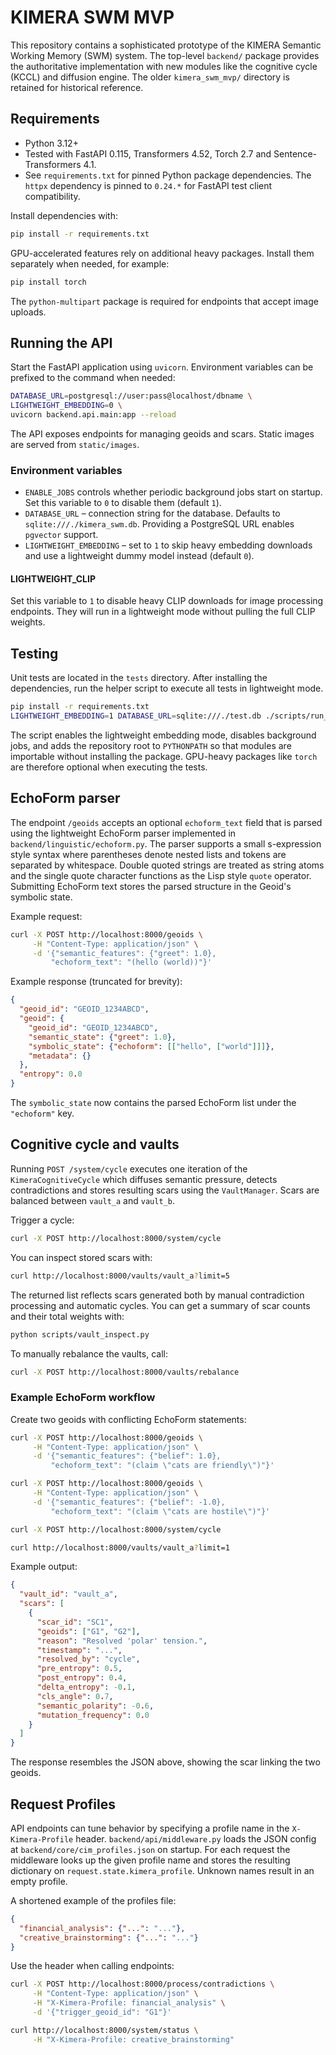 # KIMERA SWM MVP

This repository contains a sophisticated prototype of the KIMERA Semantic Working Memory (SWM) system.
The top-level `backend/` package provides the authoritative implementation with new modules like the cognitive cycle (KCCL) and diffusion engine. The older `kimera_swm_mvp/` directory is retained for historical reference.

## Requirements

- Python 3.12+
- Tested with FastAPI 0.115, Transformers 4.52, Torch 2.7 and
  Sentence-Transformers 4.1.
- See `requirements.txt` for pinned Python package dependencies. The
  `httpx` dependency is pinned to `0.24.*` for FastAPI test client
  compatibility.

Install dependencies with:
```bash
pip install -r requirements.txt
```
GPU-accelerated features rely on additional heavy packages. Install them
separately when needed, for example:
```bash
pip install torch
```
The `python-multipart` package is required for endpoints that accept image uploads.

## Running the API

Start the FastAPI application using `uvicorn`.  Environment variables can be
prefixed to the command when needed:

```bash
DATABASE_URL=postgresql://user:pass@localhost/dbname \
LIGHTWEIGHT_EMBEDDING=0 \
uvicorn backend.api.main:app --reload
```

The API exposes endpoints for managing geoids and scars. Static images are served from `static/images`.

### Environment variables

- `ENABLE_JOBS` controls whether periodic background jobs start on startup. Set this variable to `0` to disable them (default `1`).
- `DATABASE_URL` – connection string for the database. Defaults to `sqlite:///./kimera_swm.db`. Providing a PostgreSQL URL enables `pgvector` support.
- `LIGHTWEIGHT_EMBEDDING` – set to `1` to skip heavy embedding downloads and use a lightweight dummy model instead (default `0`).

#### LIGHTWEIGHT_CLIP

Set this variable to `1` to disable heavy CLIP downloads for image processing
endpoints. They will run in a lightweight mode without pulling the full CLIP
weights.

## Testing

Unit tests are located in the `tests` directory. After installing the
dependencies, run the helper script to execute all tests in lightweight mode.

```bash
pip install -r requirements.txt
LIGHTWEIGHT_EMBEDDING=1 DATABASE_URL=sqlite:///./test.db ./scripts/run_tests.sh
```

The script enables the lightweight embedding mode, disables background jobs, and
adds the repository root to `PYTHONPATH` so that modules are importable without
installing the package.
GPU-heavy packages like `torch` are therefore optional when executing the tests.

## EchoForm parser

The endpoint `/geoids` accepts an optional `echoform_text` field that is parsed
using the lightweight EchoForm parser implemented in
`backend/linguistic/echoform.py`.
The parser supports a small s-expression style syntax where parentheses denote
nested lists and tokens are separated by whitespace.  Double quoted strings are
treated as string atoms and the single quote character functions as the Lisp
style `quote` operator.  Submitting EchoForm text stores the parsed structure in
the Geoid's symbolic state.

Example request:

```bash
curl -X POST http://localhost:8000/geoids \
     -H "Content-Type: application/json" \
     -d '{"semantic_features": {"greet": 1.0},
         "echoform_text": "(hello (world))"}'
```

Example response (truncated for brevity):

```json
{
  "geoid_id": "GEOID_1234ABCD",
  "geoid": {
    "geoid_id": "GEOID_1234ABCD",
    "semantic_state": {"greet": 1.0},
    "symbolic_state": {"echoform": [["hello", ["world"]]]},
    "metadata": {}
  },
  "entropy": 0.0
}
```

The `symbolic_state` now contains the parsed EchoForm list under the
`"echoform"` key.

## Cognitive cycle and vaults

Running `POST /system/cycle` executes one iteration of the
`KimeraCognitiveCycle` which diffuses semantic pressure, detects contradictions
and stores resulting scars using the `VaultManager`. Scars are balanced between
`vault_a` and `vault_b`.

Trigger a cycle:

```bash
curl -X POST http://localhost:8000/system/cycle
```

You can inspect stored scars with:

```bash
curl http://localhost:8000/vaults/vault_a?limit=5
```

The returned list reflects scars generated both by manual contradiction
processing and automatic cycles. You can get a summary of scar counts and
their total weights with:

```bash
python scripts/vault_inspect.py
```

To manually rebalance the vaults, call:

```bash
curl -X POST http://localhost:8000/vaults/rebalance
```

### Example EchoForm workflow

Create two geoids with conflicting EchoForm statements:

```bash
curl -X POST http://localhost:8000/geoids \
     -H "Content-Type: application/json" \
     -d '{"semantic_features": {"belief": 1.0},
         "echoform_text": "(claim \"cats are friendly\")"}'

curl -X POST http://localhost:8000/geoids \
     -H "Content-Type: application/json" \
     -d '{"semantic_features": {"belief": -1.0},
         "echoform_text": "(claim \"cats are hostile\")"}'

curl -X POST http://localhost:8000/system/cycle

curl http://localhost:8000/vaults/vault_a?limit=1
```
Example output:
```json
{
  "vault_id": "vault_a",
  "scars": [
    {
      "scar_id": "SC1",
      "geoids": ["G1", "G2"],
      "reason": "Resolved 'polar' tension.",
      "timestamp": "...",
      "resolved_by": "cycle",
      "pre_entropy": 0.5,
      "post_entropy": 0.4,
      "delta_entropy": -0.1,
      "cls_angle": 0.7,
      "semantic_polarity": -0.6,
      "mutation_frequency": 0.0
    }
  ]
}
```


The response resembles the JSON above, showing the scar linking the two geoids.

## Request Profiles

API endpoints can tune behavior by specifying a profile name in the `X-Kimera-Profile` header. `backend/api/middleware.py` loads the JSON config at `backend/core/cim_profiles.json` on startup. For each request the middleware looks up the given profile name and stores the resulting dictionary on `request.state.kimera_profile`. Unknown names result in an empty profile.

A shortened example of the profiles file:

```json
{
  "financial_analysis": {"...": "..."},
  "creative_brainstorming": {"...": "..."}
}
```

Use the header when calling endpoints:

```bash
curl -X POST http://localhost:8000/process/contradictions \
     -H "Content-Type: application/json" \
     -H "X-Kimera-Profile: financial_analysis" \
     -d '{"trigger_geoid_id": "G1"}'

curl http://localhost:8000/system/status \
     -H "X-Kimera-Profile: creative_brainstorming"
```
